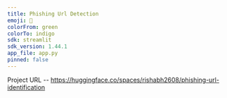```yaml
---
title: Phishing Url Detection
emoji: 👀
colorFrom: green
colorTo: indigo
sdk: streamlit
sdk_version: 1.44.1
app_file: app.py
pinned: false
---
```



Project URL -- https://huggingface.co/spaces/rishabh2608/phishing-url-identification 